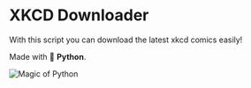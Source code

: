 # XKCD Downloader

With this script you can download the latest xkcd comics easily!

Made with :snake: **Python**.

![Magic of Python](https://imgs.xkcd.com/comics/python.png)
